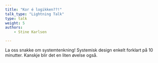 ```yaml
---
title: "Kor é logikken??!"
talk_type: "Lightning Talk"
type: talk
weight: 5
authors:
    - Stine Karlsen

---
```

La oss snakke om systemtenkning!  Systemisk design enkelt forklart på 10 minutter. Kanskje blir det en liten øvelse også. 
